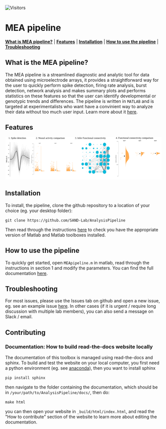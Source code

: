 ![Visitors](https://api.visitorbadge.io/api/visitors?path=https%3A%2F%2Fgithub.com%2FSAND-Lab%2FAnalysisPipeline&label=Visitors&countColor=%23263759)

# MEA pipeline

[**What is MEA pipeline?**](#mea-pipeline)
| [**Features**](#features)
| [**Installation**](#installation)
| [**How to use the pipeline**](#how-to-use-the-pipeline)
| [**Troubleshooting**](#troubleshooting)


## What is the MEA pipeline?

The MEA pipeline is a streamlined diagnostic and analytic tool for data obtained using microelectrode arrays, it provides a straightforward way for the user to quickly perform spike detection, firing rate analysis, burst detection, network analysis and makes summary plots and performs statistics on these features so that the user can identify developmental or genotypic trends and differences. The pipeline is written in `MATLAB` and is targeted at experimentalists who want have a convinient way to analyze their data without too much user input. Learn more about it [here](https://analysis-pipeline.readthedocs.io/en/latest/).


## Features


![Network pipeline steps](/imgs/MEApipelineSteps.svg)


## Installation

To install, the pipeline, clone the github repository to a location of your choice (eg. your desktop folder):

```
git clone https://github.com/SAND-Lab/AnalysisPipeline
```

Then read through the instructions [here](https://analysis-pipeline.readthedocs.io/en/latest/system-requirements.html) to check you have the appropriate version of Matlab and Matlab toolboxes installed.


## How to use the pipeline

To quickly get started, open `MEApipeline.m` in matlab, read through the instructions in section 1
and modify the parameters. You can find the full documentation [here](https://analysis-pipeline.readthedocs.io/en/latest/).


## Troubleshooting

For most issues, please use the Issues tab on github and open a new issue,
eg. see an example issue [here](https://github.com/SAND-Lab/AnalysisPipeline/issues/1).
In other cases (if it is urgent / require long discussion with multiple lab members), you can also send a message on Slack / email.

## Contributing

### Documentation: How to build read-the-docs website locally

The documentation of this toolbox is managed using read-the-docs and sphinx. To build and test the website on your local computer, you first need a python environment (eg. see [anaconda](https://www.anaconda.com/products/distribution)), then you want to install sphinx

```
pip install sphinx
```

then navigate to the folder containing the documentation, which should be in `/your/path/to/AnalysisPipeline/docs/`, then do:

```
make html
```

you can then open your website in `_build/html/index.html`, and read the "How to contribute" section of the website to learn more about editing the documentation.


